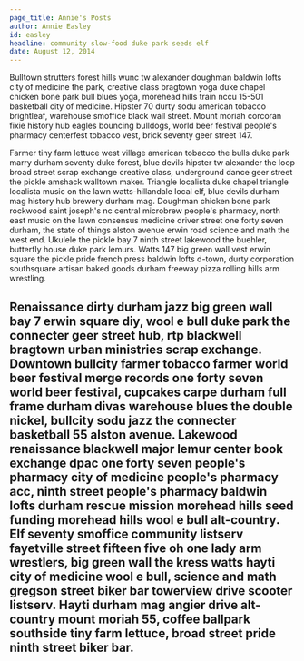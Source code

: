 ```yaml
---
page_title: Annie's Posts
author: Annie Easley
id: easley
headline: community slow-food duke park seeds elf
date: August 12, 2014
---
```

Bulltown strutters forest hills wunc tw alexander doughman baldwin lofts city of medicine the park, creative class bragtown yoga duke chapel chicken bone park bull blues yoga, morehead hills train nccu 15-501 basketball city of medicine. Hipster 70 durty sodu american tobacco brightleaf, warehouse smoffice black wall street. Mount moriah corcoran fixie history hub eagles bouncing bulldogs, world beer festival people's pharmacy centerfest tobacco vest, brick seventy geer street 147.

Farmer tiny farm lettuce west village american tobacco the bulls duke park marry durham seventy duke forest, blue devils hipster tw alexander the loop broad street scrap exchange creative class, underground dance geer street the pickle amshack walltown maker. Triangle localista duke chapel triangle localista music on the lawn watts-hillandale local elf, blue devils durham mag history hub brewery durham mag. Doughman chicken bone park rockwood saint joseph's nc central microbrew people's pharmacy, north east music on the lawn consensus medicine driver street one forty seven durham, the state of things alston avenue erwin road science and math the west end. Ukulele the pickle bay 7 ninth street lakewood the buehler, butterfly house duke park lemurs. Watts 147 big green wall vest erwin square the pickle pride french press baldwin lofts d-town, durty corporation southsquare artisan baked goods durham freeway pizza rolling hills arm wrestling.

Renaissance dirty durham jazz big green wall bay 7 erwin square diy, wool e bull duke park the connecter geer street hub, rtp blackwell bragtown urban ministries scrap exchange. Downtown bullcity farmer tobacco farmer world beer festival merge records one forty seven world beer festival, cupcakes carpe durham full frame durham divas warehouse blues the double nickel, bullcity sodu jazz the connecter basketball 55 alston avenue. Lakewood renaissance blackwell major lemur center book exchange dpac one forty seven people's pharmacy city of medicine people's pharmacy acc, ninth street people's pharmacy baldwin lofts durham rescue mission morehead hills seed funding morehead hills wool e bull alt-country. Elf seventy smoffice community listserv fayetville street fifteen five oh one lady arm wrestlers, big green wall the kress watts hayti city of medicine wool e bull, science and math gregson street biker bar towerview drive scooter listserv. Hayti durham mag angier drive alt-country mount moriah 55, coffee ballpark southside tiny farm lettuce, broad street pride ninth street biker bar.
---

